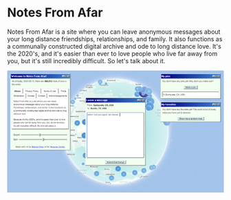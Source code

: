 # Notes From Afar

Notes From Afar is a site where you can leave anonymous messages about your long distance friendships, relationships, and family. It also functions as a communally constructed digital archive and ode to long distance love. It's the 2020's, and it's easier than ever to love people who live far away from you, but it's still incredibly difficult. So let's talk about it.

![Current prototype](current_prototype.png)
